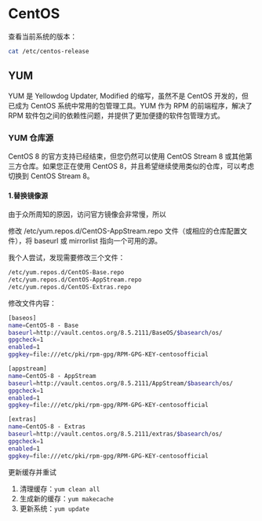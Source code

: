 # CentOS

查看当前系统的版本：

```sh
cat /etc/centos-release
```

## YUM

YUM 是 Yellowdog Updater, Modified 的缩写，虽然不是 CentOS 开发的，但已成为 CentOS 系统中常用的包管理工具。YUM 作为 RPM 的前端程序，解决了 RPM 软件包之间的依赖性问题，并提供了更加便捷的软件包管理方式。

### YUM 仓库源

CentOS 8 的官方支持已经结束，但您仍然可以使用 CentOS Stream 8 或其他第三方仓库。如果您正在使用 CentOS 8，并且希望继续使用类似的仓库，可以考虑切换到 CentOS Stream 8。

#### 1.替换镜像源

由于众所周知的原因，访问官方镜像会非常慢，所以

修改 /etc/yum.repos.d/CentOS-AppStream.repo 文件（或相应的仓库配置文件），将 baseurl 或 mirrorlist 指向一个可用的源。

我个人尝试，发现需要修改三个文件：

```sh
/etc/yum.repos.d/CentOS-Base.repo
/etc/yum.repos.d/CentOS-AppStream.repo
/etc/yum.repos.d/CentOS-Extras.repo
```

修改文件内容：

```sh
[baseos]
name=CentOS-8 - Base
baseurl=http://vault.centos.org/8.5.2111/BaseOS/$basearch/os/
gpgcheck=1
enabled=1
gpgkey=file:///etc/pki/rpm-gpg/RPM-GPG-KEY-centosofficial

[appstream]
name=CentOS-8 - AppStream
baseurl=http://vault.centos.org/8.5.2111/AppStream/$basearch/os/
gpgcheck=1
enabled=1
gpgkey=file:///etc/pki/rpm-gpg/RPM-GPG-KEY-centosofficial

[extras]
name=CentOS-8 - Extras
baseurl=http://vault.centos.org/8.5.2111/extras/$basearch/os/
gpgcheck=1
enabled=1
gpgkey=file:///etc/pki/rpm-gpg/RPM-GPG-KEY-centosofficial
```

更新缓存并重试

1. 清理缓存：`yum clean all`
2. 生成新的缓存：`yum makecache`
3. 更新系统：`yum update`
